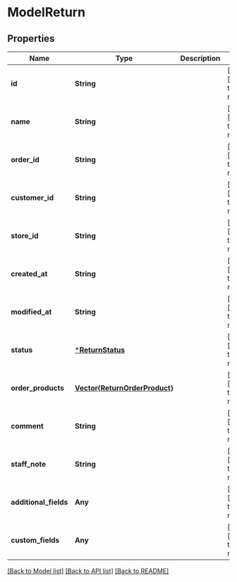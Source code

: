# ModelReturn


## Properties
Name | Type | Description | Notes
------------ | ------------- | ------------- | -------------
**id** | **String** |  | [optional] [default to nothing]
**name** | **String** |  | [optional] [default to nothing]
**order_id** | **String** |  | [optional] [default to nothing]
**customer_id** | **String** |  | [optional] [default to nothing]
**store_id** | **String** |  | [optional] [default to nothing]
**created_at** | **String** |  | [optional] [default to nothing]
**modified_at** | **String** |  | [optional] [default to nothing]
**status** | [***ReturnStatus**](ReturnStatus.md) |  | [optional] [default to nothing]
**order_products** | [**Vector{ReturnOrderProduct}**](ReturnOrderProduct.md) |  | [optional] [default to nothing]
**comment** | **String** |  | [optional] [default to nothing]
**staff_note** | **String** |  | [optional] [default to nothing]
**additional_fields** | **Any** |  | [optional] [default to nothing]
**custom_fields** | **Any** |  | [optional] [default to nothing]


[[Back to Model list]](../README.md#models) [[Back to API list]](../README.md#api-endpoints) [[Back to README]](../README.md)


